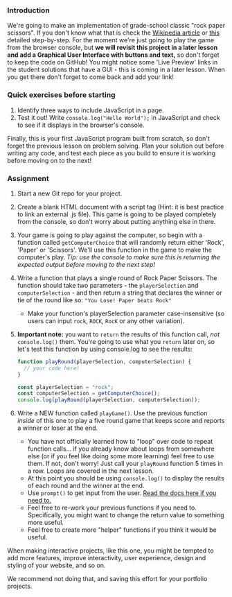 ### Introduction

We're going to make an implementation of grade-school classic "rock paper scissors". If you don't know what that is check the [Wikipedia article](https://en.wikipedia.org/wiki/Rock%E2%80%93paper%E2%80%93scissors) or [this](https://www.wikihow.com/Play-Rock,-Paper,-Scissors) detailed step-by-step. For the moment we're just going to play the game from the browser console, but **we will revisit this project in a later lesson and add a Graphical User Interface with buttons and text,** so don't forget to keep the code on GitHub! You might notice some 'Live Preview' links in the student solutions that have a GUI - this is coming in a later lesson. When you get there don't forget to come back and add your link!

### Quick exercises before starting

1. Identify three ways to include JavaScript in a page.
1. Test it out! Write `console.log("Hello World");` in JavaScript and check to see if it displays in the browser's console.

Finally, this is your first JavaScript program built from scratch, so don't forget the previous lesson on problem solving. Plan your solution out before writing any code, and test each piece as you build to ensure it is working before moving on to the next!

### Assignment

<div class="lesson-content__panel" markdown="1">


1. Start a new Git repo for your project.
1. Create a blank HTML document with a script tag (Hint: it is best practice to link an external .js file). This game is going to be played completely from the console, so don't worry about putting anything else in there.
1. Your game is going to play against the computer, so begin with a function called `getComputerChoice` that will randomly return either 'Rock', 'Paper' or 'Scissors'. We'll use this function in the game to make the computer's play. *Tip: use the console to make sure this is returning the expected output before moving to the next step!*
1. Write a function that plays a single round of Rock Paper Scissors. The function should take two parameters - the `playerSelection` and `computerSelection` - and then return a string that declares the winner or tie of the round like so: `"You Lose! Paper beats Rock"`

   - Make your function's playerSelection parameter case-insensitive (so users can input `rock`, `ROCK`, `RocK` or any other variation).

1. **Important note:** you want to `return` the results of this function call, *not* `console.log()` them. You're going to use what you `return` later on, so let's test this function by using console.log to see the results:

   ```javascript
   function playRound(playerSelection, computerSelection) {
     // your code here!
   }

   const playerSelection = "rock";
   const computerSelection = getComputerChoice();
   console.log(playRound(playerSelection, computerSelection));
   ```

1. Write a NEW function called `playGame()`. Use the previous function *inside* of this one to play a five round game that keeps score and reports a winner or loser at the end.
   - You have not officially learned how to "loop" over code to repeat function calls... if you already know about loops from somewhere else (or if you feel like doing some more learning) feel free to use them. If not, don't worry! Just call your `playRound` function 5 times in a row. Loops are covered in the next lesson.
   - At this point you should be using `console.log()` to display the results of each round and the winner at the end.
   - Use `prompt()` to get input from the user. [Read the docs here if you need to.](https://developer.mozilla.org/en-US/docs/Web/API/Window/prompt)
   - Feel free to re-work your previous functions if you need to. Specifically, you might want to change the return value to something more useful.
   - Feel free to create more "helper" functions if you think it would be useful.

</div>
<div class="lesson-note" markdown="1">
When making interactive projects, like this one, you might be tempted to add more features, improve interactivity, user experience, design and styling of your website, and so on.

We recommend not doing that, and saving this effort for your portfolio projects.


</div>
